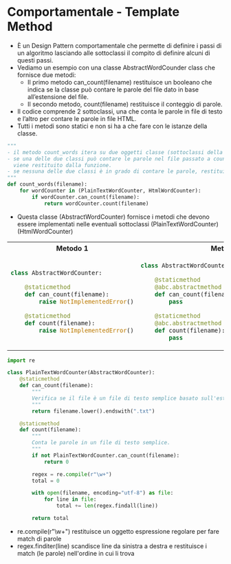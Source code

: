 # Comportamentale - Template Method

- È un Design Pattern comportamentale che permette di definire i passi di un algoritmo lasciando alle sottoclassi il compito di definire alcuni di questi passi.
- Vediamo un esempio con una classe AbstractWordCounder class che fornisce due metodi:
    - Il primo metodo can_count(filename) restituisce un booleano che indica se la classe può contare le parole del file dato in base all’estensione del file.
    - Il secondo metodo, count(filename) restituisce il conteggio di parole.
- Il codice comprende 2 sottoclassi, una che conta le parole in file di testo e l’altro per contare le parole in file HTML.
- Tutti i metodi sono statici e non si ha a che fare con le istanze della classe.

```python
"""
- il metodo count_words itera su due oggetti classe (sottoclassi della classe astratta)
- se una delle due classi può contare le parole nel file passato a count_words allora viene effettuato il conteggio e
  viene restituito dalla funzione.
- se nessuna delle due classi è in grado di contare le parole, restituisce implicitamente None, non è in grado di contare
"""
def count_words(filename):
	for wordCounter in (PlainTextWordCounter, HtmlWordCounter):
		if wordCounter.can_count(filename):
			return wordCounter.count(filename)
```

- Questa classe (AbstractWordCounter) fornisce i metodi che devono essere implementati nelle eventuali sottoclassi (PlainTextWordCounter) (HtmlWordCounter)
<table>
<tr>
<th> Metodo 1 </th>
<th> Metodo 2 </th>
</tr>
<tr>
<td>

```python
class AbstractWordCounter:

	@staticmethod
	def can_count(filename):
		raise NotImplementedError()

	@staticmethod
	def count(filename):
		raise NotImplementedError()
```

</td>
<td>

```python
class AbstractWordCounter(metaclass=abc.ABCMeta):

	@staticmethod
	@abc.abstractmethod
	def can_count(filename):
		pass

	@staticmethod
	@abc.abstractmethod
	def count(filename):
		pass
```

</td>
</tr>
</table>


```python
import re

class PlainTextWordCounter(AbstractWordCounter):
    @staticmethod
    def can_count(filename):
        """
        Verifica se il file è un file di testo semplice basato sull'estensione.
        """
        return filename.lower().endswith(".txt")

    @staticmethod
    def count(filename):
        """
        Conta le parole in un file di testo semplice.
        """
        if not PlainTextWordCounter.can_count(filename):
            return 0

        regex = re.compile(r"\w+")
        total = 0

        with open(filename, encoding="utf-8") as file:
            for line in file:
                total += len(regex.findall(line))

        return total
```
- re.compile(r"\w+") restituisce un oggetto espressione regolare per fare match di parole
- regex.finditer(line) scandisce line da sinistra a destra e restituisce i match (le parole) nell'ordine in cui li trova